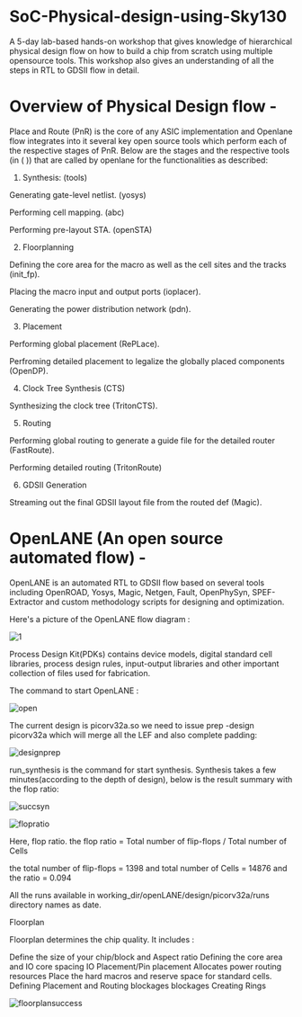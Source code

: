 # SoC-Physical-design-using-Sky130
 A 5-day lab-based hands-on workshop that gives knowledge of hierarchical physical design flow on how to build a chip from scratch using multiple opensource tools. This workshop also gives an understanding of all the steps in RTL to GDSII flow in detail.

# Overview of Physical Design flow -

Place and Route (PnR) is the core of any ASIC implementation and Openlane flow integrates into it several key open source tools which perform each of the respective stages of PnR. Below are the stages and the respective tools (in ( )) that are called by openlane for the functionalities as described:

1. Synthesis: (tools)

 Generating gate-level netlist. (yosys)

 Performing cell mapping. (abc)

 Performing pre-layout STA. (openSTA)

2. Floorplanning

 Defining the core area for the macro as well as the cell sites and the tracks (init_fp).
 
 Placing the macro input and output ports (ioplacer).
 
 Generating the power distribution network (pdn).

3. Placement
 
 Performing global placement (RePLace).
 
 Perfroming detailed placement to legalize the globally placed components (OpenDP).

4. Clock Tree Synthesis (CTS)

 Synthesizing the clock tree (TritonCTS).

5. Routing
 
 Performing global routing to generate a guide file for the detailed router (FastRoute).
 
 Performing detailed routing (TritonRoute)

6. GDSII Generation
 
 Streaming out the final GDSII layout file from the routed def (Magic).

# OpenLANE (An open source automated flow) - 

OpenLANE is an automated RTL to GDSII flow based on several tools including OpenROAD, Yosys, Magic, Netgen, Fault, OpenPhySyn, SPEF-Extractor and custom methodology scripts for designing and optimization.

Here's a picture of the OpenLANE flow diagram :

![1](https://user-images.githubusercontent.com/92804006/144555026-cb198c0d-db4b-4b9d-8c57-f472cd7cbfb0.jpg)

Process Design Kit(PDKs) contains device models, digital standard cell libraries, process design rules, input-output libraries and other important collection of files used for fabrication.

The command to start OpenLANE : 

![open](https://user-images.githubusercontent.com/92804006/144558185-a0aabead-0592-4750-812f-cb64abb0f640.jpg)

 The current design is picorv32a.so we need to issue prep -design picorv32a which will merge all the LEF and also complete padding:

![designprep](https://user-images.githubusercontent.com/92804006/144558861-117e2eca-89b6-45de-b440-487d7767734e.jpg)

run_synthesis is the command for start synthesis. Synthesis takes a few minutes(according to the depth of design), below is the result summary with the flop ratio:

![succsyn](https://user-images.githubusercontent.com/92804006/144559474-4a9d53ea-280e-498d-b2e7-f97d5868da61.jpg)

![flopratio](https://user-images.githubusercontent.com/92804006/144560332-fe5ab49c-917d-43d8-8ad7-d1d9e5505c33.jpg)

Here, flop ratio. the flop ratio = Total number of flip-flops / Total number of Cells

the total number of flip-flops = 1398 and total number of Cells = 14876 and the ratio = 0.094

All the runs available in working_dir/openLANE/design/picorv32a/runs directory names as date.

Floorplan

Floorplan determines the chip quality. It includes :

Define the size of your chip/block and Aspect ratio
Defining the core area and IO core spacing
IO Placement/Pin placement
Allocates power routing resources
Place the hard macros and reserve space for standard cells.
Defining Placement and Routing blockages blockages
Creating Rings

![floorplansuccess](https://user-images.githubusercontent.com/92804006/144569134-f9033bda-e7d9-4709-b39c-007b9172c494.jpg)

